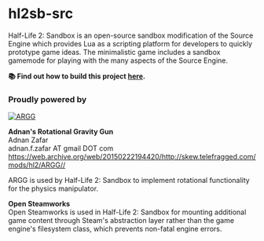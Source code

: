 # hl2sb-src

Half-Life 2: Sandbox is an open-source sandbox modification of the Source Engine which provides Lua as a scripting platform for developers to quickly prototype game ideas. The minimalistic game includes a sandbox gamemode for playing with the many aspects of the Source Engine.

**📚 Find out how to build this project [here](./GETTING_STARTED.md).**

### Proudly powered by

[![ARGG](http://media.moddb.com/images/downloads/1/6/5011/profile.jpg "ARGG")](https://web.archive.org/web/20150222194420/http://skew.telefragged.com/mods/hl2/ARGG/)

**Adnan's Rotational Gravity Gun**  
Adnan Zafar  
adnan.f.zafar AT gmail DOT com  
https://web.archive.org/web/20150222194420/http://skew.telefragged.com/mods/hl2/ARGG//  

ARGG is used by Half-Life 2: Sandbox to implement rotational functionality for the physics manipulator.

**Open Steamworks**  
Open Steamworks is used in Half-Life 2: Sandbox for mounting additional game content through Steam's abstraction layer rather than the game engine's filesystem class, which prevents non-fatal engine errors.
